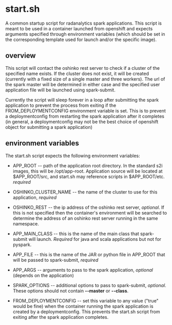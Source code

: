 # start.sh #

A common startup script for radanalytics spark applications.
This script is meant to be used in a container launched
from openshift and expects arguments specified through
environment variables (which should be set in the 
corresponding template used for launch and/or the
specific image).

## overview ##

This script will contact the oshinko rest server to check
if a cluster of the specified name exists. If the cluster
does not exist, it will be created (currently with a fixed
size of a single master and three workers). The url of the
spark master will be determined in either case and the
specified user application file will be launched using
spark-submit.

Currently the script will sleep forever in a loop after submitting
the spark application to prevent the process from exiting if the
FROM_DEPLOYMENTCONFIG environment variable is set. This is to prevent
a deploymentconfig from restarting the spark application after it
completes (in general, a deploymentconfig may not be the best choice
of openshift object for submitting a spark application)

## environment variables ##

The start.sh script expects the following environment variables:

+ APP_ROOT -- path of the application root directory. In the standard s2i
images, this will be /opt/app-root. Application source will be located at
$APP_ROOT/src, and start.sh may reference scripts in $APP_ROOT/etc. *required*

+ OSHINKO_CLUSTER_NAME -- the name of the cluster to use for this application, *required*

+ OSHINKO_REST -- the ip address of the oshinko rest server, *optional*. If this is not
specified then the container's environment will be searched to determine the address
of an oshinko rest server running in the same namespace.

+ APP_MAIN_CLASS -- this is the name of the main class that spark-submit will launch. *Required*
for java and scala applications but not for pyspark.

+ APP_FILE -- this is the name of the JAR or python file in APP_ROOT that will be passed to
spark-submit, *required*

+ APP_ARGS -- arguments to pass to the spark application, *optional* (depends on the application)

+ SPARK_OPTIONS -- additional options to pass to spark-submit, *optional*. These options should
not contain **--master** or **--class**.

* FROM_DEPLOYMENTCONFIG -- set this variable to any value ("true" would be fine) when the container
running the spark application is created by a deploymentconfig. This prevents the start.sh script
from exiting after the spark application completes.
